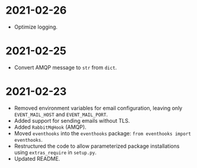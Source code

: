 # 2021-02-26
* Optimize logging.

# 2021-02-25
* Convert AMQP message to `str` from `dict`.

# 2021-02-23
* Removed environment variables for email configuration, leaving only `EVENT_MAIL_HOST` and `EVENT_MAIL_PORT`.
* Added support for sending emails without TLS.
* Added `RabbitMqHook` (AMQP).
* Moved `eventhooks` into the `eventhooks` package: `from eventhooks import eventhooks`.
* Restructured the code to allow parameterized package installations using `extras_require` in `setup.py`.
* Updated README.
